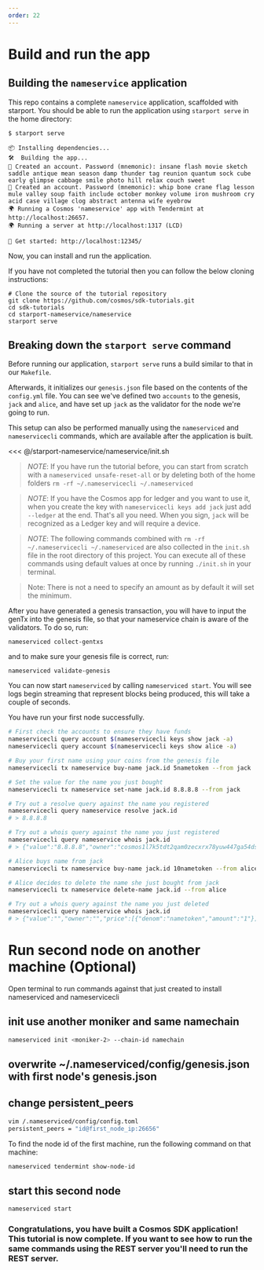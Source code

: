 ```yaml
---
order: 22
---
```


# Build and run the app

## Building the `nameservice` application

This repo contains a complete `nameservice` application, scaffolded with starport. You should be able to run the application using `starport serve` in the home directory:

```
$ starport serve

📦 Installing dependencies...
🛠️  Building the app...
🙂 Created an account. Password (mnemonic): insane flash movie sketch saddle antique mean season damp thunder tag reunion quantum sock cube early glimpse cabbage smile photo hill relax couch sweet
🙂 Created an account. Password (mnemonic): whip bone crane flag lesson mule valley soup faith include october monkey volume iron mushroom cry acid case village clog abstract antenna wife eyebrow
🌍 Running a Cosmos 'nameservice' app with Tendermint at http://localhost:26657.
🌍 Running a server at http://localhost:1317 (LCD)

🚀 Get started: http://localhost:12345/
```


Now, you can install and run the application.

If you have not completed the tutorial then you can follow the below cloning instructions:

```
# Clone the source of the tutorial repository
git clone https://github.com/cosmos/sdk-tutorials.git
cd sdk-tutorials
cd starport-nameservice/nameservice
starport serve
```

## Breaking down the `starport serve` command

Before running our application, `starport serve` runs a build similar to that in our `Makefile`.

Afterwards, it initializes our `genesis.json` file based on the contents of the `config.yml` file. You can see we've defined two `accounts` to the genesis, `jack` and `alice`, and have set up `jack` as the validator for the node we're going to run.

This setup can also be performed manually using the `nameserviced` and `nameservicecli` commands, which are available after the application is built.

<<< @/starport-nameservice/nameservice/init.sh

> _*NOTE*_: If you have run the tutorial before, you can start from scratch with a `nameserviced unsafe-reset-all` or by deleting both of the home folders `rm -rf ~/.nameservicecli ~/.nameserviced`

> _*NOTE*_: If you have the Cosmos app for ledger and you want to use it, when you create the key with `nameservicecli keys add jack` just add `--ledger` at the end. That's all you need. When you sign, `jack` will be recognized as a Ledger key and will require a device.

> _*NOTE*_: The following commands combined with `rm -rf ~/.nameservicecli ~/.nameserviced` are also collected in the `init.sh` file in the root directory of this project. You can execute all of these commands using default values at once by running `./init.sh` in your terminal.


> Note: There is not a need to specify an amount as by default it will set the minimum.

After you have generated a genesis transaction, you will have to input the genTx into the genesis file, so that your nameservice chain is aware of the validators. To do so, run:

`nameserviced collect-gentxs`

and to make sure your genesis file is correct, run:

`nameserviced validate-genesis`

You can now start `nameserviced` by calling `nameserviced start`. You will see logs begin streaming that represent blocks being produced, this will take a couple of seconds.

You have run your first node successfully.

```bash
# First check the accounts to ensure they have funds
nameservicecli query account $(nameservicecli keys show jack -a)
nameservicecli query account $(nameservicecli keys show alice -a)

# Buy your first name using your coins from the genesis file
nameservicecli tx nameservice buy-name jack.id 5nametoken --from jack

# Set the value for the name you just bought
nameservicecli tx nameservice set-name jack.id 8.8.8.8 --from jack

# Try out a resolve query against the name you registered
nameservicecli query nameservice resolve jack.id
# > 8.8.8.8

# Try out a whois query against the name you just registered
nameservicecli query nameservice whois jack.id
# > {"value":"8.8.8.8","owner":"cosmos1l7k5tdt2qam0zecxrx78yuw447ga54dsmtpk2s","price":[{"denom":"nametoken","amount":"5"}]}

# Alice buys name from jack
nameservicecli tx nameservice buy-name jack.id 10nametoken --from alice

# Alice decides to delete the name she just bought from jack
nameservicecli tx nameservice delete-name jack.id --from alice

# Try out a whois query against the name you just deleted
nameservicecli query nameservice whois jack.id
# > {"value":"","owner":"","price":[{"denom":"nametoken","amount":"1"}]}
```

# Run second node on another machine (Optional)

Open terminal to run commands against that just created to install nameserviced and nameservicecli

## init use another moniker and same namechain

```bash
nameserviced init <moniker-2> --chain-id namechain
```

## overwrite ~/.nameserviced/config/genesis.json with first node's genesis.json

## change persistent_peers

```bash
vim /.nameserviced/config/config.toml
persistent_peers = "id@first_node_ip:26656"
```

To find the node id of the first machine, run the following command on that machine:

```bash
nameserviced tendermint show-node-id
```

## start this second node

```bash
nameserviced start
```

### Congratulations, you have built a Cosmos SDK application! This tutorial is now complete. If you want to see how to run the same commands using the REST server you'll need to run the REST server.
